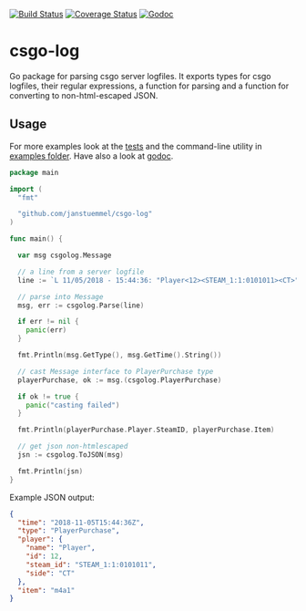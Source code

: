 [![Build Status](https://travis-ci.org/janstuemmel/csgo-log.svg?branch=master)](https://travis-ci.org/janstuemmel/csgo-log) [![Coverage Status](https://coveralls.io/repos/github/janstuemmel/csgo-log/badge.svg?branch=master)](https://coveralls.io/github/janstuemmel/csgo-log?branch=master) [![Godoc](https://godoc.org/github.com/janstuemmel/csgo-log?status.svg)](http://godoc.org/github.com/janstuemmel/csgo-log)

# csgo-log

Go package for parsing csgo server logfiles. It exports types for csgo logfiles, their regular expressions, a function for parsing and a function for converting to non-html-escaped JSON. 

## Usage

For more examples look at the [tests](./csgolog_test.go) and the command-line utility in [examples folder](./examples). Have also a look at [godoc]((http://godoc.org/github.com/janstuemmel/csgo-log)).

```go
package main

import (
  "fmt"

  "github.com/janstuemmel/csgo-log"
)

func main() {

  var msg csgolog.Message

  // a line from a server logfile
  line := `L 11/05/2018 - 15:44:36: "Player<12><STEAM_1:1:0101011><CT>" purchased "m4a1"`

  // parse into Message
  msg, err := csgolog.Parse(line)

  if err != nil {
    panic(err)
  }

  fmt.Println(msg.GetType(), msg.GetTime().String())

  // cast Message interface to PlayerPurchase type
  playerPurchase, ok := msg.(csgolog.PlayerPurchase)

  if ok != true {
    panic("casting failed")
  }

  fmt.Println(playerPurchase.Player.SteamID, playerPurchase.Item)

  // get json non-htmlescaped
  jsn := csgolog.ToJSON(msg) 

  fmt.Println(jsn)
}
```
Example JSON output:
```json
{
  "time": "2018-11-05T15:44:36Z",
  "type": "PlayerPurchase",
  "player": {
    "name": "Player",
    "id": 12,
    "steam_id": "STEAM_1:1:0101011",
    "side": "CT"
  },
  "item": "m4a1"
}
```